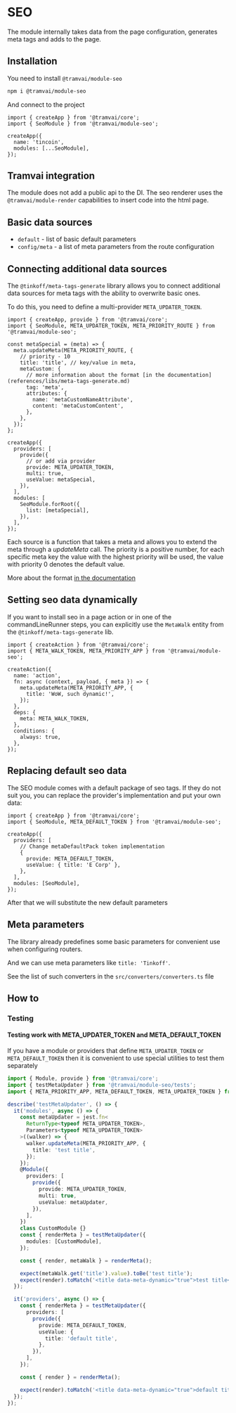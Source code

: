 # SEO

The module internally takes data from the page configuration, generates meta tags and adds to the page.

## Installation

You need to install `@tramvai/module-seo`

```bash
npm i @tramvai/module-seo
```

And connect to the project

```tsx
import { createApp } from '@tramvai/core';
import { SeoModule } from '@tramvai/module-seo';

createApp({
  name: 'tincoin',
  modules: [...SeoModule],
});
```

## Tramvai integration

The module does not add a public api to the DI. The seo renderer uses the `@tramvai/module-render` capabilities to insert code into the html page.

## Basic data sources

- `default` - list of basic default parameters
- `config/meta` - a list of meta parameters from the route configuration

## Connecting additional data sources

The `@tinkoff/meta-tags-generate` library allows you to connect additional data sources for meta tags with the ability to overwrite basic ones.

To do this, you need to define a multi-provider `META_UPDATER_TOKEN`.

```tsx
import { createApp, provide } from '@tramvai/core';
import { SeoModule, META_UPDATER_TOKEN, META_PRIORITY_ROUTE } from '@tramvai/module-seo';

const metaSpecial = (meta) => {
  meta.updateMeta(META_PRIORITY_ROUTE, {
    // priority - 10
    title: 'title', // key/value in meta,
    metaCustom: {
      // more information about the format [in the documentation](references/libs/meta-tags-generate.md)
      tag: 'meta',
      attributes: {
        name: 'metaCustomNameAttribute',
        content: 'metaCustomContent',
      },
    },
  });
};

createApp({
  providers: [
    provide({
      // or add via provider
      provide: META_UPDATER_TOKEN,
      multi: true,
      useValue: metaSpecial,
    }),
  ],
  modules: [
    SeoModule.forRoot({
      list: [metaSpecial],
    }),
  ],
});
```

Each source is a function that takes a meta and allows you to extend the meta through a _updateMeta_ call. The priority is a positive number, for each specific meta key the value with the highest priority will be used, the value with priority 0 denotes the default value.

More about the format [in the documentation](references/libs/meta-tags-generate.md)

## Setting seo data dynamically

If you want to install seo in a page action or in one of the commandLineRunner steps, you can explicitly use the `MetaWalk` entity from the `@tinkoff/meta-tags-generate` lib.

```tsx
import { createAction } from '@tramvai/core';
import { META_WALK_TOKEN, META_PRIORITY_APP } from '@tramvai/module-seo';

createAction({
  name: 'action',
  fn: async (context, payload, { meta }) => {
    meta.updateMeta(META_PRIORITY_APP, {
      title: 'WoW, such dynamic!',
    });
  },
  deps: {
    meta: META_WALK_TOKEN,
  },
  conditions: {
    always: true,
  },
});
```

## Replacing default seo data

The SEO module comes with a default package of seo tags. If they do not suit you, you can replace the provider's implementation and put your own data:

```tsx
import { createApp } from '@tramvai/core';
import { SeoModule, META_DEFAULT_TOKEN } from '@tramvai/module-seo';

createApp({
  providers: [
    // Change metaDefaultPack token implementation
    {
      provide: META_DEFAULT_TOKEN,
      useValue: { title: 'E Corp' },
    },
  ],
  modules: [SeoModule],
});
```

After that we will substitute the new default parameters

## Meta parameters

The library already predefines some basic parameters for convenient use when configuring routers.

And we can use meta parameters like `title: 'Tinkoff'`.

See the list of such converters in the `src/converters/converters.ts` file

## How to

### Testing

#### Testing work with META_UPDATER_TOKEN and META_DEFAULT_TOKEN

If you have a module or providers that define `META_UPDATER_TOKEN` or `META_DEFAULT_TOKEN` then it is convenient to use special utilities to test them separately

```ts
import { Module, provide } from '@tramvai/core';
import { testMetaUpdater } from '@tramvai/module-seo/tests';
import { META_PRIORITY_APP, META_DEFAULT_TOKEN, META_UPDATER_TOKEN } from '@tramvai/module-seo';

describe('testMetaUpdater', () => {
  it('modules', async () => {
    const metaUpdater = jest.fn<
      ReturnType<typeof META_UPDATER_TOKEN>,
      Parameters<typeof META_UPDATER_TOKEN>
    >((walker) => {
      walker.updateMeta(META_PRIORITY_APP, {
        title: 'test title',
      });
    });
    @Module({
      providers: [
        provide({
          provide: META_UPDATER_TOKEN,
          multi: true,
          useValue: metaUpdater,
        }),
      ],
    })
    class CustomModule {}
    const { renderMeta } = testMetaUpdater({
      modules: [CustomModule],
    });

    const { render, metaWalk } = renderMeta();

    expect(metaWalk.get('title').value).toBe('test title');
    expect(render).toMatch('<title data-meta-dynamic="true">test title</title>');
  });

  it('providers', async () => {
    const { renderMeta } = testMetaUpdater({
      providers: [
        provide({
          provide: META_DEFAULT_TOKEN,
          useValue: {
            title: 'default title',
          },
        }),
      ],
    });

    const { render } = renderMeta();

    expect(render).toMatch('<title data-meta-dynamic="true">default title</title>');
  });
});
```
